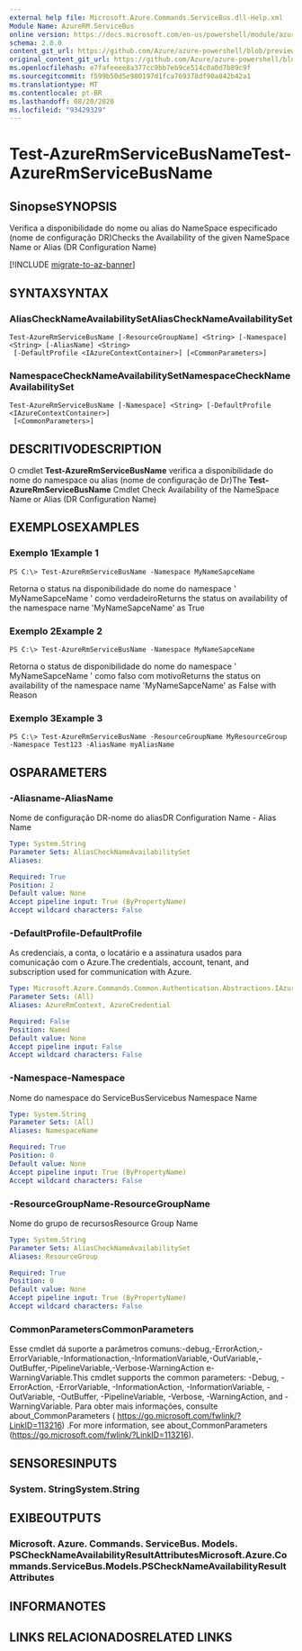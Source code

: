 ```yaml
---
external help file: Microsoft.Azure.Commands.ServiceBus.dll-Help.xml
Module Name: AzureRM.ServiceBus
online version: https://docs.microsoft.com/en-us/powershell/module/azurerm.servicebus/test-azurermservicebusname
schema: 2.0.0
content_git_url: https://github.com/Azure/azure-powershell/blob/preview/src/ResourceManager/ServiceBus/Commands.ServiceBus/help/Test-AzureRmServiceBusName.md
original_content_git_url: https://github.com/Azure/azure-powershell/blob/preview/src/ResourceManager/ServiceBus/Commands.ServiceBus/help/Test-AzureRmServiceBusName.md
ms.openlocfilehash: e7fafeeee8a377cc9bb7eb9ce514c0a0d7b89c9f
ms.sourcegitcommit: f599b50d5e980197d1fca769378df90a842b42a1
ms.translationtype: MT
ms.contentlocale: pt-BR
ms.lasthandoff: 08/20/2020
ms.locfileid: "93429329"
---
```

# <span data-ttu-id="2ffb7-101">Test-AzureRmServiceBusName</span><span class="sxs-lookup"><span data-stu-id="2ffb7-101">Test-AzureRmServiceBusName</span></span>

## <span data-ttu-id="2ffb7-102">Sinopse</span><span class="sxs-lookup"><span data-stu-id="2ffb7-102">SYNOPSIS</span></span>
<span data-ttu-id="2ffb7-103">Verifica a disponibilidade do nome ou alias do NameSpace especificado (nome de configuração DR)</span><span class="sxs-lookup"><span data-stu-id="2ffb7-103">Checks the Availability of the given NameSpace Name or Alias (DR Configuration Name)</span></span> 

[!INCLUDE [migrate-to-az-banner](../../includes/migrate-to-az-banner.md)]

## <span data-ttu-id="2ffb7-104">SYNTAX</span><span class="sxs-lookup"><span data-stu-id="2ffb7-104">SYNTAX</span></span>

### <span data-ttu-id="2ffb7-105">AliasCheckNameAvailabilitySet</span><span class="sxs-lookup"><span data-stu-id="2ffb7-105">AliasCheckNameAvailabilitySet</span></span>
```
Test-AzureRmServiceBusName [-ResourceGroupName] <String> [-Namespace] <String> [-AliasName] <String>
 [-DefaultProfile <IAzureContextContainer>] [<CommonParameters>]
```

### <span data-ttu-id="2ffb7-106">NamespaceCheckNameAvailabilitySet</span><span class="sxs-lookup"><span data-stu-id="2ffb7-106">NamespaceCheckNameAvailabilitySet</span></span>
```
Test-AzureRmServiceBusName [-Namespace] <String> [-DefaultProfile <IAzureContextContainer>]
 [<CommonParameters>]
```

## <span data-ttu-id="2ffb7-107">DESCRITIVO</span><span class="sxs-lookup"><span data-stu-id="2ffb7-107">DESCRIPTION</span></span>
<span data-ttu-id="2ffb7-108">O cmdlet **Test-AzureRmServiceBusName** verifica a disponibilidade do nome do namespace ou alias (nome de configuração de Dr)</span><span class="sxs-lookup"><span data-stu-id="2ffb7-108">The **Test-AzureRmServiceBusName** Cmdlet Check Availability of the NameSpace Name or Alias (DR Configuration Name)</span></span>

## <span data-ttu-id="2ffb7-109">EXEMPLOS</span><span class="sxs-lookup"><span data-stu-id="2ffb7-109">EXAMPLES</span></span>

### <span data-ttu-id="2ffb7-110">Exemplo 1</span><span class="sxs-lookup"><span data-stu-id="2ffb7-110">Example 1</span></span>
```
PS C:\> Test-AzureRmServiceBusName -Namespace MyNameSapceName
```

<span data-ttu-id="2ffb7-111">Retorna o status na disponibilidade do nome do namespace ' MyNameSapceName ' como verdadeiro</span><span class="sxs-lookup"><span data-stu-id="2ffb7-111">Returns the status on availability of the namespace name 'MyNameSapceName' as True</span></span>

### <span data-ttu-id="2ffb7-112">Exemplo 2</span><span class="sxs-lookup"><span data-stu-id="2ffb7-112">Example 2</span></span>
```
PS C:\> Test-AzureRmServiceBusName -Namespace MyNameSapceName
```

<span data-ttu-id="2ffb7-113">Retorna o status de disponibilidade do nome do namespace ' MyNameSapceName ' como falso com motivo</span><span class="sxs-lookup"><span data-stu-id="2ffb7-113">Returns the status on availability of the namespace name 'MyNameSapceName' as False with Reason</span></span>

### <span data-ttu-id="2ffb7-114">Exemplo 3</span><span class="sxs-lookup"><span data-stu-id="2ffb7-114">Example 3</span></span>
```
PS C:\> Test-AzureRmServiceBusName -ResourceGroupName MyResourceGroup -Namespace Test123 -AliasName myAliasName
```

## <span data-ttu-id="2ffb7-115">OS</span><span class="sxs-lookup"><span data-stu-id="2ffb7-115">PARAMETERS</span></span>

### <span data-ttu-id="2ffb7-116">-Aliasname</span><span class="sxs-lookup"><span data-stu-id="2ffb7-116">-AliasName</span></span>
<span data-ttu-id="2ffb7-117">Nome de configuração DR-nome do alias</span><span class="sxs-lookup"><span data-stu-id="2ffb7-117">DR Configuration Name - Alias Name</span></span>

```yaml
Type: System.String
Parameter Sets: AliasCheckNameAvailabilitySet
Aliases:

Required: True
Position: 2
Default value: None
Accept pipeline input: True (ByPropertyName)
Accept wildcard characters: False
```

### <span data-ttu-id="2ffb7-118">-DefaultProfile</span><span class="sxs-lookup"><span data-stu-id="2ffb7-118">-DefaultProfile</span></span>
<span data-ttu-id="2ffb7-119">As credenciais, a conta, o locatário e a assinatura usados para comunicação com o Azure.</span><span class="sxs-lookup"><span data-stu-id="2ffb7-119">The credentials, account, tenant, and subscription used for communication with Azure.</span></span>

```yaml
Type: Microsoft.Azure.Commands.Common.Authentication.Abstractions.IAzureContextContainer
Parameter Sets: (All)
Aliases: AzureRmContext, AzureCredential

Required: False
Position: Named
Default value: None
Accept pipeline input: False
Accept wildcard characters: False
```

### <span data-ttu-id="2ffb7-120">-Namespace</span><span class="sxs-lookup"><span data-stu-id="2ffb7-120">-Namespace</span></span>
<span data-ttu-id="2ffb7-121">Nome do namespace do ServiceBus</span><span class="sxs-lookup"><span data-stu-id="2ffb7-121">Servicebus Namespace Name</span></span>

```yaml
Type: System.String
Parameter Sets: (All)
Aliases: NamespaceName

Required: True
Position: 0
Default value: None
Accept pipeline input: True (ByPropertyName)
Accept wildcard characters: False
```

### <span data-ttu-id="2ffb7-122">-ResourceGroupName</span><span class="sxs-lookup"><span data-stu-id="2ffb7-122">-ResourceGroupName</span></span>
<span data-ttu-id="2ffb7-123">Nome do grupo de recursos</span><span class="sxs-lookup"><span data-stu-id="2ffb7-123">Resource Group Name</span></span>

```yaml
Type: System.String
Parameter Sets: AliasCheckNameAvailabilitySet
Aliases: ResourceGroup

Required: True
Position: 0
Default value: None
Accept pipeline input: True (ByPropertyName)
Accept wildcard characters: False
```

### <span data-ttu-id="2ffb7-124">CommonParameters</span><span class="sxs-lookup"><span data-stu-id="2ffb7-124">CommonParameters</span></span>
<span data-ttu-id="2ffb7-125">Esse cmdlet dá suporte a parâmetros comuns:-debug,-ErrorAction,-ErrorVariable,-Informationaction,-InformationVariable,-OutVariable,-OutBuffer,-PipelineVariable,-Verbose-WarningAction e-WarningVariable.</span><span class="sxs-lookup"><span data-stu-id="2ffb7-125">This cmdlet supports the common parameters: -Debug, -ErrorAction, -ErrorVariable, -InformationAction, -InformationVariable, -OutVariable, -OutBuffer, -PipelineVariable, -Verbose, -WarningAction, and -WarningVariable.</span></span> <span data-ttu-id="2ffb7-126">Para obter mais informações, consulte about_CommonParameters ( https://go.microsoft.com/fwlink/?LinkID=113216) .</span><span class="sxs-lookup"><span data-stu-id="2ffb7-126">For more information, see about_CommonParameters (https://go.microsoft.com/fwlink/?LinkID=113216).</span></span>

## <span data-ttu-id="2ffb7-127">SENSORES</span><span class="sxs-lookup"><span data-stu-id="2ffb7-127">INPUTS</span></span>

### <span data-ttu-id="2ffb7-128">System. String</span><span class="sxs-lookup"><span data-stu-id="2ffb7-128">System.String</span></span>

## <span data-ttu-id="2ffb7-129">EXIBE</span><span class="sxs-lookup"><span data-stu-id="2ffb7-129">OUTPUTS</span></span>

### <span data-ttu-id="2ffb7-130">Microsoft. Azure. Commands. ServiceBus. Models. PSCheckNameAvailabilityResultAttributes</span><span class="sxs-lookup"><span data-stu-id="2ffb7-130">Microsoft.Azure.Commands.ServiceBus.Models.PSCheckNameAvailabilityResultAttributes</span></span>

## <span data-ttu-id="2ffb7-131">INFORMA</span><span class="sxs-lookup"><span data-stu-id="2ffb7-131">NOTES</span></span>

## <span data-ttu-id="2ffb7-132">LINKS RELACIONADOS</span><span class="sxs-lookup"><span data-stu-id="2ffb7-132">RELATED LINKS</span></span>
